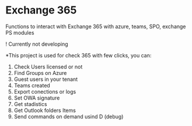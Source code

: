 # Exchange 365

Functions to interact with Exchange 365 with azure, teams, SPO, exchange PS modules

! Currently not developing

*This project is used for check 365 with few clicks, you can:

1. Check Users licensed or not
2. Find Groups on Azure
3. Guest users in your tenant
4. Teams created
5. Export conections or logs
6. Set OWA signature
7. Get stadistics
8. Get Outlook folders Items 
9. Send commands on demand usind D (debug)

